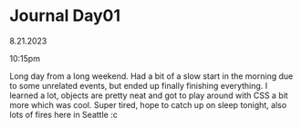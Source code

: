 # Journal Day01

8.21.2023

10:15pm

Long day from a long weekend. Had a bit of a slow start in the morning due to some unrelated events, but ended up finally finishing everything. I learned a lot, objects are pretty neat and got to play around with CSS a bit more which was cool. Super tired, hope to catch up on sleep tonight, also lots of fires here in Seattle :c
